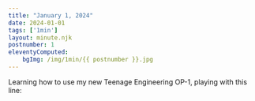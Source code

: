 ```yaml
---
title: "January 1, 2024"
date: 2024-01-01
tags: ['1min']
layout: minute.njk
postnumber: 1
eleventyComputed:
    bgImg: /img/1min/{{ postnumber }}.jpg
---
```



Learning how to use my new Teenage Engineering OP-1, playing with this line:





